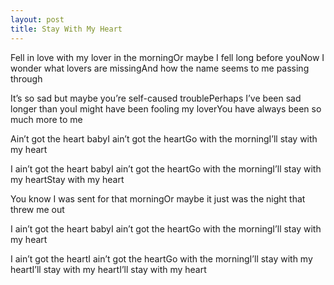 ```yaml
---
layout: post
title: Stay With My Heart
---
```






Fell in love with my lover in the morningOr maybe I fell long before youNow I wonder what lovers are missingAnd how the name seems to me passing through

It’s so sad but maybe you’re self-caused troublePerhaps I’ve been sad longer than youI might have been fooling my loverYou have always been so much more to me

Ain’t got the heart babyI ain’t got the heartGo with the morningI’ll stay with my heart

I ain’t got the heart babyI ain’t got the heartGo with the morningI’ll stay with my heartStay with my heart

You know I was sent for that morningOr maybe it just was the night that threw me out

I ain’t got the heart babyI ain’t got the heartGo with the morningI’ll stay with my heart

I ain’t got the heartI ain’t got the heartGo with the morningI’ll stay with my heartI’ll stay with my heartI’ll stay with my heart
